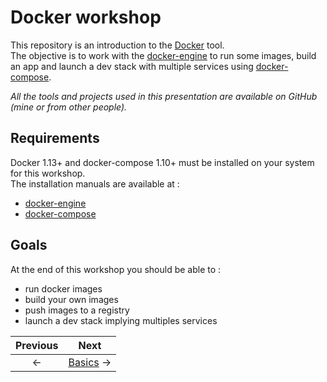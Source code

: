 # Docker workshop

This repository is an introduction to the [Docker](https://www.docker.com/) tool.  
The objective is to work with the [docker-engine](https://docs.docker.com/engine/) to run some images, build an app and launch a dev stack with multiple services using [docker-compose](https://docs.docker.com/compose/).  

_All the tools and projects used in this presentation are available on GitHub (mine or from other people)._

## Requirements
Docker 1.13+ and docker-compose 1.10+ must be installed on your system for this workshop.  
The installation manuals are available at :
 * [docker-engine](https://docs.docker.com/engine/installation/)
 * [docker-compose](https://docs.docker.com/compose/install/)

## Goals
At the end of this workshop you should be able to :
 * run docker images
 * build your own images
 * push images to a registry
 * launch a dev stack implying multiples services


 Previous | Next
 :---: | :---:
 ← | [Basics](./01_Basics) →
